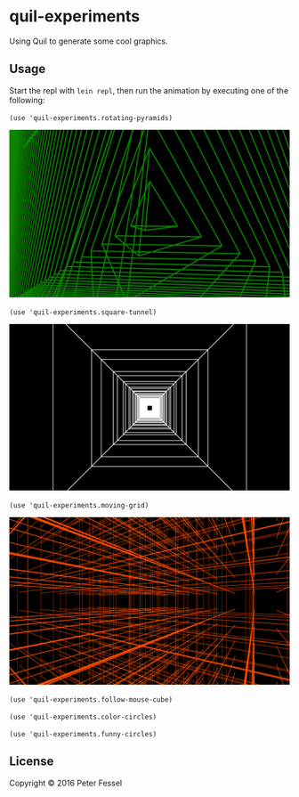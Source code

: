 # quil-experiments

Using Quil to generate some cool graphics.

## Usage

Start the repl with `lein repl`, then run the animation by executing one of the following:

`(use 'quil-experiments.rotating-pyramids)`

![alt tag](https://raw.githubusercontent.com/lepetere/quil-experiments/master/example-pictures/rotating-pyramids.png)

`(use 'quil-experiments.square-tunnel)`

![alt tag](https://raw.githubusercontent.com/lepetere/quil-experiments/master/example-pictures/square-tunnel.png)

`(use 'quil-experiments.moving-grid)`

![alt tag](https://raw.githubusercontent.com/lepetere/quil-experiments/master/example-pictures/moving-grid.png)

`(use 'quil-experiments.follow-mouse-cube)`

`(use 'quil-experiments.color-circles)`

`(use 'quil-experiments.funny-circles)`

## License

Copyright © 2016 Peter Fessel

